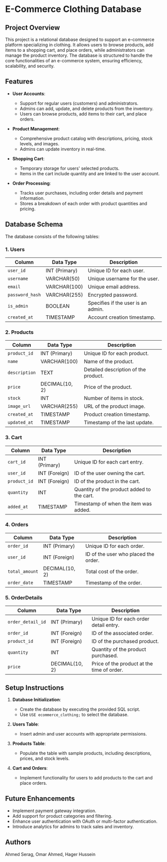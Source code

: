 # E-Commerce Clothing Database

## Project Overview
This project is a relational database designed to support an e-commerce platform specializing in clothing. It allows users to browse products, add items to a shopping cart, and place orders, while administrators can manage the product inventory. The database is structured to handle the core functionalities of an e-commerce system, ensuring efficiency, scalability, and security.

## Features
- **User Accounts**:
  - Support for regular users (customers) and administrators.
  - Admins can add, update, and delete products from the inventory.
  - Users can browse products, add items to their cart, and place orders.

- **Product Management**:
  - Comprehensive product catalog with descriptions, pricing, stock levels, and images.
  - Admins can update inventory in real-time.

- **Shopping Cart**:
  - Temporary storage for users' selected products.
  - Items in the cart include quantity and are linked to the user account.

- **Order Processing**:
  - Tracks user purchases, including order details and payment information.
  - Stores a breakdown of each order with product quantities and pricing.

## Database Schema
The database consists of the following tables:

### 1. **Users**
| Column         | Data Type      | Description                                 |
|----------------|----------------|---------------------------------------------|
| `user_id`      | INT (Primary)  | Unique ID for each user.                   |
| `username`     | VARCHAR(50)    | Unique username for the user.              |
| `email`        | VARCHAR(100)   | Unique email address.                      |
| `password_hash`| VARCHAR(255)   | Encrypted password.                        |
| `is_admin`     | BOOLEAN        | Specifies if the user is an admin.         |
| `created_at`   | TIMESTAMP      | Account creation timestamp.                |

### 2. **Products**
| Column         | Data Type      | Description                                 |
|----------------|----------------|---------------------------------------------|
| `product_id`   | INT (Primary)  | Unique ID for each product.                |
| `name`         | VARCHAR(100)   | Name of the product.                       |
| `description`  | TEXT           | Detailed description of the product.       |
| `price`        | DECIMAL(10, 2) | Price of the product.                      |
| `stock`        | INT            | Number of items in stock.                  |
| `image_url`    | VARCHAR(255)   | URL of the product image.                  |
| `created_at`   | TIMESTAMP      | Product creation timestamp.                |
| `updated_at`   | TIMESTAMP      | Timestamp of the last update.              |

### 3. **Cart**
| Column         | Data Type      | Description                                 |
|----------------|----------------|---------------------------------------------|
| `cart_id`      | INT (Primary)  | Unique ID for each cart entry.             |
| `user_id`      | INT (Foreign)  | ID of the user owning the cart.            |
| `product_id`   | INT (Foreign)  | ID of the product in the cart.             |
| `quantity`     | INT            | Quantity of the product added to the cart. |
| `added_at`     | TIMESTAMP      | Timestamp of when the item was added.      |

### 4. **Orders**
| Column         | Data Type      | Description                                 |
|----------------|----------------|---------------------------------------------|
| `order_id`     | INT (Primary)  | Unique ID for each order.                  |
| `user_id`      | INT (Foreign)  | ID of the user who placed the order.       |
| `total_amount` | DECIMAL(10, 2) | Total cost of the order.                   |
| `order_date`   | TIMESTAMP      | Timestamp of the order.                    |

### 5. **OrderDetails**
| Column            | Data Type      | Description                                 |
|-------------------|----------------|---------------------------------------------|
| `order_detail_id` | INT (Primary)  | Unique ID for each order detail entry.     |
| `order_id`        | INT (Foreign)  | ID of the associated order.                |
| `product_id`      | INT (Foreign)  | ID of the purchased product.               |
| `quantity`        | INT            | Quantity of the product purchased.         |
| `price`           | DECIMAL(10, 2) | Price of the product at the time of order. |

## Setup Instructions

1. **Database Initialization**:
   - Create the database by executing the provided SQL script.
   - Use `USE ecommerce_clothing;` to select the database.

2. **Users Table**:
   - Insert admin and user accounts with appropriate permissions.

3. **Products Table**:
   - Populate the table with sample products, including descriptions, prices, and stock levels.

4. **Cart and Orders**:
   - Implement functionality for users to add products to the cart and place orders.

## Future Enhancements
- Implement payment gateway integration.
- Add support for product categories and filtering.
- Enhance user authentication with OAuth or multi-factor authentication.
- Introduce analytics for admins to track sales and inventory.

## Authors
Ahmed Serag,
Omar Ahmed,
Hager Hussein


